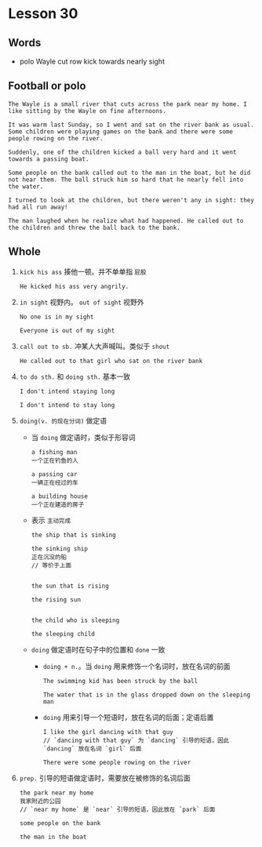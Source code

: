 # Lesson 30

## Words

- polo Wayle cut row kick towards nearly sight

## Football or polo

```
The Wayle is a small river that cuts across the park near my home. I like sitting by the Wayle on fine afternoons.

It was warm last Sunday, so I went and sat on the river bank as usual. Some children were playing games on the bank and there were some people rowing on the river.

Suddenly, one of the children kicked a ball very hard and it went towards a passing boat.

Some people on the bank called out to the man in the boat, but he did not hear them. The ball struck him so hard that he nearly fell into the water.

I turned to look at the children, but there weren't any in sight: they had all run away!

The man laughed when he realize what had happened. He called out to the children and threw the ball back to the bank.
```

## Whole

1. `kick his ass` 揍他一顿。并不单单指 `屁股`

   ```
   He kicked his ass very angrily.
   ```

2. `in sight` 视野内。 `out of sight` 视野外

   ```
   No one is in my sight

   Everyone is out of my sight
   ```

3. `call out to sb.` 冲某人大声喊叫。类似于 `shout`

   ```
   He called out to that girl who sat on the river bank
   ```

4. `to do sth.` 和 `doing sth.` 基本一致

   ```
   I don't intend staying long

   I don't intend to stay long
   ```

5. `doing(v. 的现在分词)` 做定语

   - 当 `doing` 做定语时，类似于形容词

     ```
     a fishing man
     一个正在钓鱼的人

     a passing car
     一辆正在经过的车

     a building house
     一个正在建造的房子
     ```

   - 表示 `主动完成`

     ```
     the ship that is sinking

     the sinking ship
     正在沉没的船
     // 等价于上面


     the sun that is rising

     the rising sun


     the child who is sleeping

     the sleeping child
     ```

   - `doing` 做定语时在句子中的位置和 `done` 一致

     - `doing + n.`。当 `doing` 用来修饰一个名词时，放在名词的前面

       ```
       The swimming kid has been struck by the ball

       The water that is in the glass dropped down on the sleeping man
       ```

     - `doing` 用来引导一个短语时，放在名词的后面；定语后置

       ```
       I like the girl dancing with that guy
       // `dancing with that guy` 为 `dancing` 引导的短语，因此 `dancing` 放在名词 `girl` 后面

       There were some people rowing on the river
       ```

6. `prep.` 引导的短语做定语时，需要放在被修饰的名词后面

   ```
   the park near my home
   我家附近的公园
   // `near my home` 是 `near` 引导的短语，因此放在 `park` 后面

   some people on the bank

   the man in the boat
   ```
